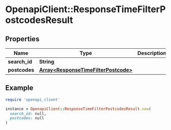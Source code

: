 # OpenapiClient::ResponseTimeFilterPostcodesResult

## Properties

| Name | Type | Description | Notes |
| ---- | ---- | ----------- | ----- |
| **search_id** | **String** |  |  |
| **postcodes** | [**Array&lt;ResponseTimeFilterPostcode&gt;**](ResponseTimeFilterPostcode.md) |  |  |

## Example

```ruby
require 'openapi_client'

instance = OpenapiClient::ResponseTimeFilterPostcodesResult.new(
  search_id: null,
  postcodes: null
)
```


